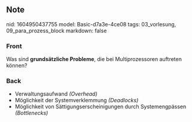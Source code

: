 ## Note
nid: 1604950437755
model: Basic-d7a3e-4ce08
tags: 03_vorlesung, 09_para_prozess_block
markdown: false

### Front
<p>Was sind <b>grundsätzliche Probleme</b>, die bei
Multiprozessoren auftreten können?

### Back
<div>
  <div>
    <ul>
      <li>Verwaltungsaufwand <i>(Overhead)</i>
      <li>Möglichkeit der Systemverklemmung <i>(Deadlocks)</i>
      <li>Möglichkeit von Sättigungserscheinigungen durch
      Systemengpässen <i>(Bottlenecks)</i>
    </ul>
  </div>
</div>
